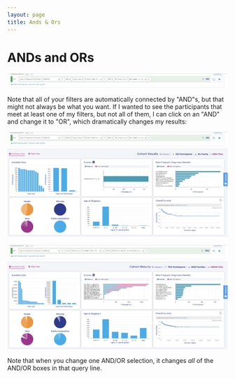 ```yaml
---
layout: page
title: Ands & Ors
---
```


ANDs and ORs
===============================

![Multiple Filters](../images-kf/KidsFirstPortal_20.png "Multiple Filters")

Note that all of your filters are automatically connected by "AND"s,
but that might not always be what you want. If I wanted to see the
participants that meet at least one of my filters, but not all of them,
I can click on an "AND" and change it to "OR", which dramatically
changes my results:

![AND Filters](../images-kf/KidsFirstPortal_21.png "AND Filters")

![OR Filters](../images-kf/KidsFirstPortal_22.png "OR Filters")

Note that when you change one AND/OR selection, it changes *all* of the
AND/OR boxes in that query line.
